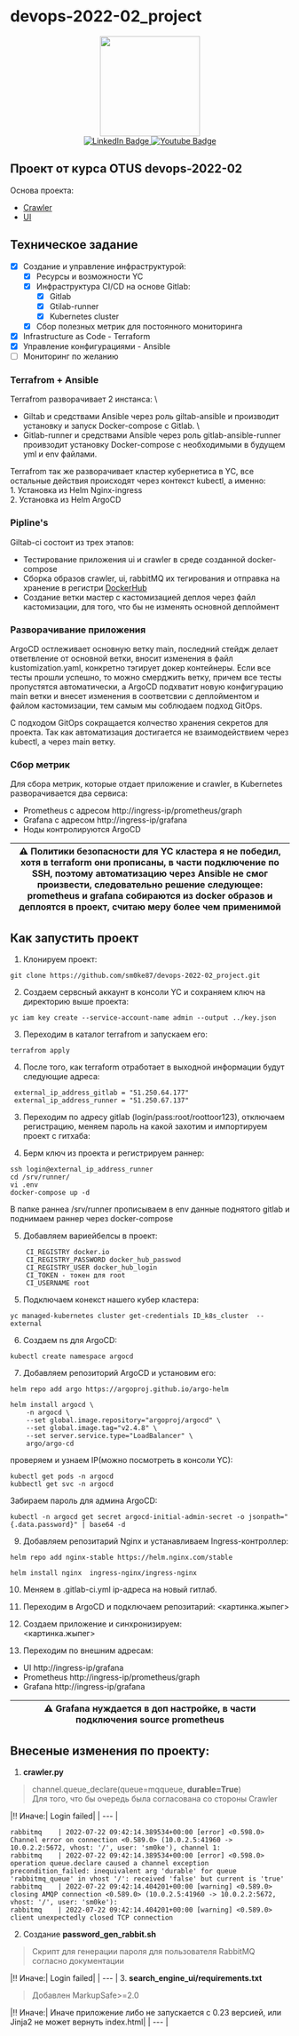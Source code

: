 # devops-2022-02_project

<div id="header" align="center">
  <img src="https://media.giphy.com/media/5eLDrEaRGHegx2FeF2/giphy.gif" width="180"/>
</div>
<div id="badge" align="center">
  <a href="https://www.linkedin.com/in/%D1%81%D0%B5%D1%80%D0%B3%D0%B5%D0%B9-%D0%B0%D0%BB%D0%B8%D0%BC%D0%BE%D0%B2-a4522568/">
  <img src="https://img.shields.io/badge/LinkedIn-blue?style=for-the-badge&logo=linkedin&logoColor=white" alt="LinkedIn Badge"/>
  </a>
  <a href="https://spb.hh.ru/resume/b509aa89ff01dcae2a0039ed1f55716850524a">
  <img src="https://img.shields.io/badge/HH.RU-red?style=for-the-badge" alt="Youtube Badge"/>
  <a>
</div>

## Проект от курса OTUS devops-2022-02
Основа проекта:
* [Crawler](https://github.com/express42/search_engine_crawler "Crawler")
* [UI](https://github.com/express42/search_engine_ui "UI")

## Техническое задание

- [x] Создание и управление инфраструктурой:
    - [x] Ресурсы и возможности YC
    - [x] Инфраструктура CI/CD на основе Gitlab:
        - [x] Gitlab
        - [x] Gtilab-runner
        - [x] Kubernetes сluster 
    - [x] Сбор полезных метрик для постоянного мониторинга

- [x] Infrastructure as Code - Terraform
- [x] Управление конфигурациями - Ansible
- [ ] Мониторинг по желанию

### Terrafrom + Ansible
Terrafrom разворачивает 2 инстанса: \
  * Giltab и средствами Ansible через роль giltab-ansible и производит установку и запуск Docker-compose c Gitlab. \
  * Gitlab-runner и средствами Ansible через роль 
    gitlab-ansible-runner проивзодит установку Docker-compose с необходимыми в будущем yml и env файлами.

Terrafrom так же разворачивает кластер кубернетиса в YC, все остальные действия происходят через контекст kubectl, а именно: \
    1. Установка из Helm Nginx-ingress \
    2. Установка из Helm ArgoCD

### Pipline's
Giltab-ci состоит из трех этапов:
* Тестирование приложения ui и crawler в среде созданной docker-compose
* Сборка образов crawler, ui, rabbitMQ их тегирования и отправка на хранение в регистри [DockerHub](https://hub.docker.com/u/sm0ke87 "DockerHub by sm0ke87")
* Создание ветки мастер с кастомизацией деплоя через файл кастомизации, для того, что бы не изменять основной деплоймент

### Разворачивание приложения
ArgoCD остлеживает основную ветку main, последний стейдж делает ответвление от основной ветки, вносит изменения в файл kustomization.yaml, конкретно тэгирует докер контейнеры. Если все тесты прошли успешно, то можно смерджить ветку, причем все тесты пропустятся автоматически, а ArgoCD подхватит новую конфигурацию main ветки и внесет изменения в соответсвии с деплойментом и файлом кастомизации, тем самым мы соблюдаем подход GitOps.

С подходом GitOps сокращается колчество хранения секретов для проекта. Так как автоматизация достигается не взаимодействием через kubectl, а через main ветку.

### Сбор метрик
Для сбора метрик, которые отдает приложение и crawler, в Kubernetes разворачивается два сервиса:

* Prometheus c адресом http://ingress-ip/prometheus/graph
* Grafana с адресом http://ingress-ip/grafana
* Ноды контролируются ArgoCD

|:warning: Политики безопасности для YC кластера я не победил, хотя в terraform они прописаны, в части подключение по SSH, поэтому автоматизацию через Ansible не смог произвести, следовательно решение следующее: prometheus и grafana собираются из docker образов и деплоятся в проект, считаю меру более чем применимой|
| --- |

## Как запустить проект
1) Клонируем проект:
```
git clone https://github.com/sm0ke87/devops-2022-02_project.git
``` 
2) Создаем сервсный аккаунт в консоли YC и сохраняем ключ на директорию выше проекта:
```
yc iam key create --service-account-name admin --output ../key.json
```
3) Переходим в каталог terrafrom и запускаем его:
```
terrafrom apply
```
4) После того, как terraform отработает в выходной информации будут следующие адреса:
```
 external_ip_address_gitlab = "51.250.64.177"
 external_ip_address_runner = "51.250.67.137"
```

3) Переходим по адресу gitlab (login/pass:root/roottoor123), отключаем регистрацию, меняем пароль на какой захотим и импортируем проект с гитхаба:

4) Берм ключ из проекта и регистрируем раннер:
```
ssh login@external_ip_address_runner
cd /srv/runner/
vi .env
docker-compose up -d
```
В папке раннеа /srv/runner прописываем в env данные поднятого gitlab и поднимаем раннер через docker-compose

5) Добавляем вариейбелсы в проект:
```
    CI_REGISTRY docker.io
    CI_REGISTRY_PASSWORD docker_hub_passwod
    CI_REGISTRY_USER docker_hub_login
    CI_TOKEN - токен для root
    CI_USERNAME root
```
5) Подключаем конекст нашего кубер кластера:
```
yc managed-kubernetes cluster get-credentials ID_k8s_cluster  --external
```
6) Создаем ns для ArgoCD: 
```
kubectl create namespace argocd
```
7) Добавляем репозиторий ArgoCD и установим его: 
```
helm repo add argo https://argoproj.github.io/argo-helm

helm install argocd \
	-n argocd \
	--set global.image.repository="argoproj/argocd" \
	--set global.image.tag="v2.4.8" \
	--set server.service.type="LoadBalancer" \
	argo/argo-cd
```

проверяем и узнаем IP(можно посмотреть в консоли YC):

```
kubectl get pods -n argocd
kubbectl get svc -n argocd
```

Забираем пароль для админа ArgoCD:
```
kubectl -n argocd get secret argocd-initial-admin-secret -o jsonpath="{.data.password}" | base64 -d
```

9) Добавляем репозитарий Nginx и устанавливаем Ingress-контроллер:
```
helm repo add nginx-stable https://helm.nginx.com/stable

helm install nginx  ingress-nginx/ingress-nginx
```

10) Меняем в .gitlab-ci.yml ip-адреса на новый гитлаб.

11) Переходим в ArgoCD и подключаем репозитарий:
<картинка.жыпег>

12) Создаем приложение и синхронизируем: \
<картинка.жыпег>

13) Переходим по внешним адресам:
* UI  http://ingress-ip/grafana
* Prometheus http://ingress-ip/prometheus/graph
* Grafana  http://ingress-ip/grafana

|:warning: Grafana нуждается в доп настройке, в части подключения source prometheus|
| --- |

## Внесеные изменения по проекту:
1. **crawler.py** 
> channel.queue_declare(queue=mqqueue, **durable=True**) \
Для того, что бы очередь была согласована со стороны Crawler

|:bangbang: Иначе:|
 Login failed|
| --- | 
```service-acc
rabbitmq    | 2022-07-22 09:42:14.389534+00:00 [error] <0.598.0> Channel error on connection <0.589.0> (10.0.2.5:41960 -> 10.0.2.2:5672, vhost: '/', user: 'sm0ke'), channel 1:
rabbitmq    | 2022-07-22 09:42:14.389534+00:00 [error] <0.598.0> operation queue.declare caused a channel exception precondition_failed: inequivalent arg 'durable' for queue 'rabbitmq_queue' in vhost '/': received 'false' but current is 'true'
rabbitmq    | 2022-07-22 09:42:14.404201+00:00 [warning] <0.589.0> closing AMQP connection <0.589.0> (10.0.2.5:41960 -> 10.0.2.2:5672, vhost: '/', user: 'sm0ke'):
rabbitmq    | 2022-07-22 09:42:14.404201+00:00 [warning] <0.589.0> client unexpectedly closed TCP connection
```
2. Создание **password_gen_rabbit.sh**
> Скрипт для генерации пароля для пользователя RabbitMQ согласно документации

|:bangbang: Иначе:|
 Login failed|
| --- | 
3. **search_engine_ui/requirements.txt**
> Добавлен MarkupSafe>=2.0

|:bangbang: Иначе:|
 Иначе приложение либо не запускается с 0.23 версией, или Jinja2 не может вернуть index.html|
| --- | 

